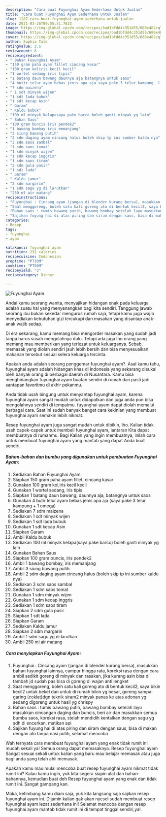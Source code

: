 ```yaml
---
description: "Cara buat Fuyunghai Ayam Sederhana Untuk Jualan"
title: "Cara buat Fuyunghai Ayam Sederhana Untuk Jualan"
slug: 1287-cara-buat-fuyunghai-ayam-sederhana-untuk-jualan
date: 2021-03-26T00:55:51.762Z
image: https://img-global.cpcdn.com/recipes/bad1bfdd4c351d55/680x482cq70/fuyunghai-ayam-foto-resep-utama.jpg
thumbnail: https://img-global.cpcdn.com/recipes/bad1bfdd4c351d55/680x482cq70/fuyunghai-ayam-foto-resep-utama.jpg
cover: https://img-global.cpcdn.com/recipes/bad1bfdd4c351d55/680x482cq70/fuyunghai-ayam-foto-resep-utama.jpg
author: Sophia Tate
ratingvalue: 3.6
reviewcount: 8
recipeingredient:
- " Bahan Fuyunghai Ayam"
- "150 gram paha ayam fillet cincang kasar"
- "100 gram koliris kecil kecil"
- "1 wortel sedang iris tipis"
- "1 batang daun bawang daunnya aja batangnya untuk saos"
- "4 butir telur ayam bebas jenis apa aja saya pake 3 telur kampung  1 omega"
- "7 sdm maizena"
- " 1 sdt minyak wijen"
- "1 sdt lada bubuk"
- "1 sdt kecap Asin"
- " Garam"
- " Kaldu bubuk"
- "100 ml minyak kelapasaya pake barco boleh ganti minyak yg lain"
- " Bahan Saus"
- "100 gram buncis iris pendek2"
- "1 bawang bombay iris memanjang"
- "3 siung bawang putih"
- "2 sdm daging ayam cincang halus boleh skip tp ini sumber kaldu nya"
- "3 sdm saos sambal"
- "1 sdm saos tomat"
- "1 sdm minyak wijen"
- "1 sdm kecap inggris"
- "1 sdm saos tiram"
- "2 sdm gula pasir"
- "1 sdt lada"
- " Garam"
- " Kaldu jamur"
- "2 sdm margarin"
- "1 sdm sagu yg di larutkan"
- "250 ml air matang"
recipeinstructions:
- "Fuyunghai : Cincang ayam (jangan di blender kurang bersa), masukkan bahan fuyunghai lainnya, campur hingga rata, koreksi rasa dengan cara ambil sedikit goreng di minyak dan rasakan, jika kurang asin bisa di tambah jd sudah pas bisa di goreng di wajan anti lengket"
- "Saat menggoreng, boleh satu kali goreng ato di bentuk kecil2, saya bikin kecil2 untuk bekel dan untuk di rumah bikin yg besar, goreng sampai garing (coklat)dgn teknik siram2 minyak panas ke atas adonan yg sedang digoreng untuk hasil yg chrispy"
- "Bahan saos : tumis bawang putih, bawang bombay setelah layu masukkan cincangan daging dan buncis, beri air dan masukkan semua bumbu saos, koreksi rasa, stelah mendidih kentalkan dengan sagu yg sdh di encerkan, matikan api"
- "Sajikan fuyung hai di atas piring dan siram dengan saus, bisa di makan dengan ato tanpa nasi putih, selamat mencoba"
categories:
- Resep
tags:
- fuyunghai
- ayam

katakunci: fuyunghai ayam 
nutrition: 231 calories
recipecuisine: Indonesian
preptime: "PT10M"
cooktime: "PT50M"
recipeyield: "3"
recipecategory: Dinner

---
```



![Fuyunghai Ayam](https://img-global.cpcdn.com/recipes/bad1bfdd4c351d55/680x482cq70/fuyunghai-ayam-foto-resep-utama.jpg)

Andai kamu seorang wanita, menyajikan hidangan enak pada keluarga adalah suatu hal yang menyenangkan bagi kita sendiri. Tanggung jawab seorang ibu bukan sekedar mengurus rumah saja, tetapi kamu juga wajib menyediakan kebutuhan gizi tercukupi dan masakan yang disantap anak-anak wajib sedap.

Di era  sekarang, kamu memang bisa mengorder masakan yang sudah jadi tanpa harus susah mengolahnya dulu. Tetapi ada juga lho orang yang memang mau memberikan yang terlezat untuk keluarganya. Sebab, memasak yang diolah sendiri jauh lebih bersih dan bisa menyesuaikan makanan tersebut sesuai selera keluarga tercinta. 



Apakah anda adalah seorang penggemar fuyunghai ayam?. Asal kamu tahu, fuyunghai ayam adalah hidangan khas di Indonesia yang sekarang disukai oleh banyak orang di berbagai daerah di Nusantara. Kamu bisa menghidangkan fuyunghai ayam buatan sendiri di rumah dan pasti jadi santapan favoritmu di akhir pekanmu.

Anda tidak usah bingung untuk menyantap fuyunghai ayam, karena fuyunghai ayam sangat mudah untuk didapatkan dan juga anda pun bisa mengolahnya sendiri di tempatmu. fuyunghai ayam dapat diolah memalui berbagai cara. Saat ini sudah banyak banget cara kekinian yang membuat fuyunghai ayam semakin lebih nikmat.

Resep fuyunghai ayam juga sangat mudah untuk dibikin, lho. Kalian tidak usah capek-capek untuk membeli fuyunghai ayam, lantaran Kita dapat membuatnya di rumahmu. Bagi Kalian yang ingin membuatnya, inilah cara untuk membuat fuyunghai ayam yang mantab yang dapat Anda buat sendiri.

<!--inarticleads1-->

##### Bahan-bahan dan bumbu yang digunakan untuk pembuatan Fuyunghai Ayam:

1. Sediakan  Bahan Fuyunghai Ayam
1. Siapkan 150 gram paha ayam fillet, cincang kasar
1. Gunakan 100 gram kol,iris kecil kecil
1. Gunakan 1 wortel sedang, iris tipis
1. Siapkan 1 batang daun bawang, daunnya aja, batangnya untuk saos
1. Gunakan 4 butir telur ayam bebas jenis apa aja (saya pake 3 telur kampung + 1 omega)
1. Sediakan 7 sdm maizena
1. Sediakan  1 sdt minyak wijen
1. Sediakan 1 sdt lada bubuk
1. Gunakan 1 sdt kecap Asin
1. Siapkan  Garam
1. Ambil  Kaldu bubuk
1. Sediakan 100 ml minyak kelapa(saya pake barco) boleh ganti minyak yg lain
1. Gunakan  Bahan Saus
1. Siapkan 100 gram buncis, iris pendek2
1. Ambil 1 bawang bombay, iris memanjang
1. Ambil 3 siung bawang putih
1. Ambil 2 sdm daging ayam cincang halus (boleh skip tp ini sumber kaldu nya)
1. Sediakan 3 sdm saos sambal
1. Sediakan 1 sdm saos tomat
1. Gunakan 1 sdm minyak wijen
1. Gunakan 1 sdm kecap inggris
1. Sediakan 1 sdm saos tiram
1. Siapkan 2 sdm gula pasir
1. Siapkan 1 sdt lada
1. Siapkan  Garam
1. Sediakan  Kaldu jamur
1. Siapkan 2 sdm margarin
1. Ambil 1 sdm sagu yg di larutkan
1. Ambil 250 ml air matang




<!--inarticleads2-->

##### Cara menyiapkan Fuyunghai Ayam:

1. Fuyunghai : Cincang ayam (jangan di blender kurang bersa), masukkan bahan fuyunghai lainnya, campur hingga rata, koreksi rasa dengan cara ambil sedikit goreng di minyak dan rasakan, jika kurang asin bisa di tambah jd sudah pas bisa di goreng di wajan anti lengket
1. Saat menggoreng, boleh satu kali goreng ato di bentuk kecil2, saya bikin kecil2 untuk bekel dan untuk di rumah bikin yg besar, goreng sampai garing (coklat)dgn teknik siram2 minyak panas ke atas adonan yg sedang digoreng untuk hasil yg chrispy
1. Bahan saos : tumis bawang putih, bawang bombay setelah layu masukkan cincangan daging dan buncis, beri air dan masukkan semua bumbu saos, koreksi rasa, stelah mendidih kentalkan dengan sagu yg sdh di encerkan, matikan api
1. Sajikan fuyung hai di atas piring dan siram dengan saus, bisa di makan dengan ato tanpa nasi putih, selamat mencoba




Wah ternyata cara membuat fuyunghai ayam yang enak tidak rumit ini mudah sekali ya! Semua orang dapat memasaknya. Resep fuyunghai ayam Sangat sesuai sekali untuk kalian yang baru mau belajar memasak atau juga bagi anda yang telah ahli memasak.

Apakah kamu mau mulai mencoba buat resep fuyunghai ayam nikmat tidak rumit ini? Kalau kamu ingin, yuk kita segera siapin alat dan bahan-bahannya, kemudian buat deh Resep fuyunghai ayam yang enak dan tidak rumit ini. Sangat gampang kan. 

Maka, ketimbang kamu diam saja, yuk kita langsung saja sajikan resep fuyunghai ayam ini. Dijamin kalian gak akan nyesel sudah membuat resep fuyunghai ayam lezat sederhana ini! Selamat mencoba dengan resep fuyunghai ayam mantab tidak rumit ini di tempat tinggal sendiri,ya!.

